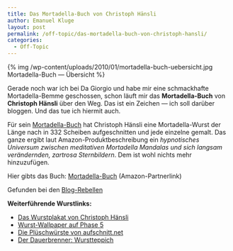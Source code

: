 ```yaml
---
title: Das Mortadella-Buch von Christoph Hänsli
author: Emanuel Kluge
layout: post
permalink: /off-topic/das-mortadella-buch-von-christoph-hansli/
categories:
  - Off-Topic
---
```


{% img /wp-content/uploads/2010/01/mortadella-buch-uebersicht.jpg Mortadella-Buch &mdash; Übersicht %}

Gerade noch war ich bei Da Giorgio und habe mir eine schmackhafte Mortadella-Bemme geschossen, schon läuft mir das **Mortadella-Buch** von **Christoph Hänsli** über den Weg. Das ist ein Zeichen &mdash; ich soll darüber bloggen. Und das tue ich hiermit auch.

Für sein [Mortadella-Buch][mortadella] hat Christoph Hänsli eine Mortadella-Wurst der Länge nach in 332 Scheiben aufgeschnitten und jede einzelne gemalt. Das ganze ergibt laut Amazon-Produktbeschreibung ein <cite>hypnotisches Universum zwischen meditativen Mortadella Mandalas und sich langsam verändernden, zartrosa Sternbildern</cite>. Dem ist wohl nichts mehr hinzuzufügen.

Hier gibts das Buch: [Mortadella-Buch][amazon] (Amazon-Partnerlink)

Gefunden bei den [Blog-Rebellen][mitternachtssnack]

**Weiterführende Wurstlinks:**

  * [Das Wurstplakat von Christoph Hänsli][wurstplakat]
  * [Wurst-Wallpaper auf Phase 5][wallpaper]
  * [Die Plüschwürste von aufschnitt.net][aufschnitt]
  * [Der Dauerbrenner: Wurstteppich][wurstteppich]

[mortadella]: http://www.christophhänsli.ch/arbeiten/mortadella/mortadella.html
[amazon]: http://www.amazon.de/gp/product/3905509717?ie=UTF8&camp=3206&creative=21426&creativeASIN=3905509717&linkCode=shr&tag=pha5-21&linkId=VDXNMGOTXORI5H77
[mitternachtssnack]: http://blog.rebellen.info/2010/01/12/mitternachtssnack-mortadella/
[wurstplakat]: http://www.christophhänsli.ch/arbeiten/W/WPframe.html
[wallpaper]: http://www.phase-5.net/nuetzliches/download-for-free-wurst-wallpaper/
[aufschnitt]: http://www.aufschnitt.net/
[wurstteppich]: http://www.wurstteppich.de/
